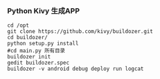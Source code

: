 ### Python Kivy 生成APP
```Shell
cd /opt
git clone https://github.com/kivy/buildozer.git 
cd buildozer/
python setup.py install
#cd main.py 所有目录
buildozer init
gedit buildozer.spec
buildozer -v android debug deploy run logcat
```
